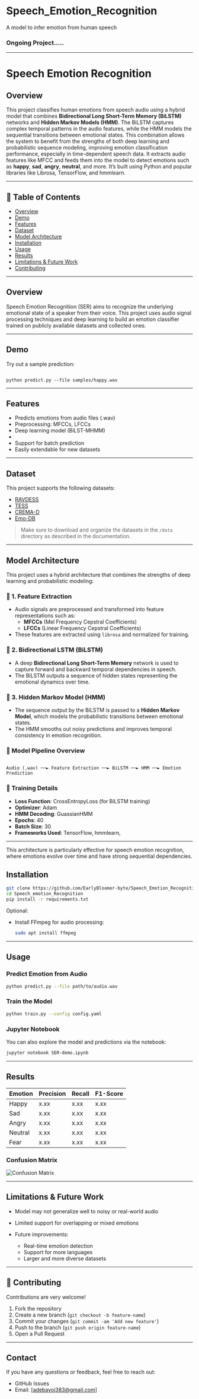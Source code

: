 # Speech_Emotion_Recognition
A model to infer emotion from human speech

### Ongoing Project.....
---

# Speech Emotion Recognition

## Overview

This project classifies human emotions from speech audio using a hybrid model that combines **Bidirectional Long Short-Term Memory (BiLSTM)** networks and **Hidden Markov Models (HMM)**. The BiLSTM captures complex temporal patterns in the audio features, while the HMM models the sequential transitions between emotional states. This combination allows the system to benefit from the strengths of both deep learning and probabilistic sequence modeling, improving emotion classification performance, especially in time-dependent speech data.
It extracts audio features like MFCC and feeds them into the model to detect emotions such as **happy**, **sad**, **angry**, **neutral**, and more.
It’s built using Python and popular libraries like Librosa, TensorFlow, and hmmlearn.

---

## 📌 Table of Contents

- [Overview](#-overview)
- [Demo](#-demo)
- [Features](#-features)
- [Dataset](#-dataset)
- [Model Architecture](#-model-architecture)
- [Installation](#-installation)
- [Usage](#-usage)
- [Results](#-results)
- [Limitations & Future Work](#-limitations--future-work)
- [Contributing](#-contribution)

---

## Overview

Speech Emotion Recognition (SER) aims to recognize the underlying emotional state of a speaker from their voice. This project uses audio signal processing techniques and deep learning to build an emotion classifier trained on publicly available datasets and collected ones.

---

## Demo

Try out a sample prediction:
```

python predict.py --file samples/happy.wav

````

---

## Features

- Predicts emotions from audio files (.wav)
- Preprocessing: MFCCs, LFCCs
- Deep learning model (BiLST-MHMM)
- <!--Option to train from scratch or use pre-trained model -->
- Support for batch prediction
- Easily extendable for new datasets

---

## Dataset

This project supports the following datasets:

- [RAVDESS](https://zenodo.org/record/1188976)
- [TESS](https://www.torontoadventures.ca/tess/)
- [CREMA-D](https://github.com/CheyneyComputerScience/CREMA-D)
- [Emo-DB](http://emodb.bilderbar.info/start.html)

> Make sure to download and organize the datasets in the `/data` directory as described in the documentation.

---

##  Model Architecture

This project uses a hybrid architecture that combines the strengths of deep learning and probabilistic modeling:

### 🔹 1. Feature Extraction
- Audio signals are preprocessed and transformed into feature representations such as:
  - **MFCCs** (Mel Frequency Cepstral Coefficients)
  - **LFCCs** (Linear Frequency Cepstral Coefficients)
- These features are extracted using `librosa` and normalized for training.

### 🔹 2. Bidirectional LSTM (BiLSTM)
- A deep **Bidirectional Long Short-Term Memory** network is used to capture forward and backward temporal dependencies in speech.
- The BiLSTM outputs a sequence of hidden states representing the emotional dynamics over time.

### 🔹 3. Hidden Markov Model (HMM)
- The sequence output by the BiLSTM is passed to a **Hidden Markov Model**, which models the probabilistic transitions between emotional states.
- The HMM smooths out noisy predictions and improves temporal consistency in emotion recognition.

### 🔹 Model Pipeline Overview

```

Audio (.wav) ──► Feature Extraction ──► BiLSTM ──► HMM ──► Emotion Prediction

```

### 🔹 Training Details
- **Loss Function**: CrossEntropyLoss (for BiLSTM training)
- **Optimizer**: Adam
- **HMM Decoding**: GuassianHMM
- **Epochs**: 40
- **Batch Size**: 30
- **Frameworks Used**: TensorFlow, hmmlearn,

---

This architecture is particularly effective for speech emotion recognition, where emotions evolve over time and have strong sequential dependencies.

## Installation

```bash
git clone https://github.com/EarlyBloomer-byte/Speech_Emotion_Recognition.git
cd Speech_emotion_Recognition
pip install -r requirements.txt
````

Optional:

* Install FFmpeg for audio processing:

  ```bash
  sudo apt install ffmpeg
  ```

---

## Usage

### Predict Emotion from Audio

```bash
python predict.py --file path/to/audio.wav
```

### Train the Model

```bash
python train.py --config config.yaml
```

### Jupyter Notebook

You can also explore the model and predictions via the notebook:

```bash
jupyter notebook SER-demo.ipynb
```

---

## Results

| Emotion | Precision | Recall | F1-Score |
| ------- | --------- | ------ | -------- |
| Happy   | x.xx      | x.xx   | x.xx     |
| Sad     | x.xx      | x.xx   | x.xx     |
| Angry   | x.xx      | x.xx   | x.xx     |
| Neutral | x.xx      | x.xx   | x.xx     |
| Fear    | x.xx      | x.xx   | x.xx     |

### Confusion Matrix

![Confusion Matrix](assets/confusion_matrix.png)

---

## Limitations & Future Work

* Model may not generalize well to noisy or real-world audio
* Limited support for overlapping or mixed emotions
* Future improvements:

  * Real-time emotion detection
  * Support for more languages
  * Larger and more diverse datasets

---

## 🤝 Contributing

Contributions are very welcome!

1. Fork the repository
2. Create a new branch (`git checkout -b feature-name`)
3. Commit your changes (`git commit -am 'Add new feature'`)
4. Push to the branch (`git push origin feature-name`)
5. Open a Pull Request

---

## Contact

If you have any questions or feedback, feel free to reach out:

* GitHub Issues
* Email: [adebayoj383@gmail.com]
